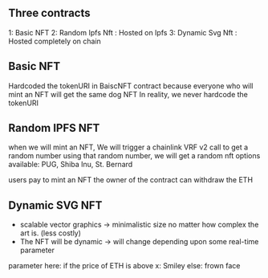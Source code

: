 ## Three contracts

1: Basic NFT
2: Random Ipfs Nft : Hosted on Ipfs
3: Dynamic Svg Nft  : Hosted completely on chain

## Basic NFT

Hardcoded the tokenURI in BaiscNFT contract because everyone who will mint an NFT will get the same dog NFT
In reality, we never hardcode the tokenURI 

## Random IPFS NFT 
when we will mint an NFT, We will trigger a chainlink VRF v2 call to get a random number
using that random number, we will get a random nft
options available: PUG, Shiba Inu, St. Bernard

users pay to mint an NFT
the owner of the contract can withdraw the ETH

## Dynamic SVG NFT
- scalable vector graphics -> minimalistic size no matter how complex the art is. (less costly)
- The NFT will be dynamic -> will change depending upon some real-time parameter

parameter here: if the price of ETH is above x: Smiley
                                        else: frown face